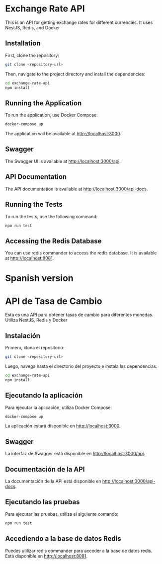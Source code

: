 # Exchange Rate API

This is an API for getting exchange rates for different currencies. It uses NestJS, Redis, and Docker

## Installation

First, clone the repository:

```sh
git clone <repository-url>
```

Then, navigate to the project directory and install the dependencies:

```sh
cd exchange-rate-api
npm install
```

## Running the Application

To run the application, use Docker Compose:

```sh
docker-compose up
```

The application will be available at [http://localhost:3000](http://localhost:3000).

## Swagger

The Swagger UI is available at [http://localhost:3000/api](http://localhost:3000/api).

## API Documentation

The API documentation is available at [http://localhost:3000/api-docs](http://localhost:3000/api-docs).

## Running the Tests

To run the tests, use the following command:

```sh
npm run test
```

## Accessing the Redis Database

You can use redis commander to access the redis database. It is available at [http://localhost:8081](http://localhost:8081).

# Spanish version

# API de Tasa de Cambio

Esta es una API para obtener tasas de cambio para diferentes monedas. Utiliza NestJS, Redis y Docker

## Instalación

Primero, clona el repositorio:

```sh
git clone <repository-url>
```

Luego, navega hasta el directorio del proyecto e instala las dependencias:

```sh
cd exchange-rate-api
npm install
```

## Ejecutando la aplicación

Para ejecutar la aplicación, utiliza Docker Compose:

```sh
docker-compose up
```

La aplicación estará disponible en [http://localhost:3000](http://localhost:3000).

## Swagger

La interfaz de Swagger está disponible en [http://localhost:3000/api](http://localhost:3000/api).

## Documentación de la API

La documentación de la API está disponible en [http://localhost:3000/api-docs](http://localhost:3000/api-docs).

## Ejecutando las pruebas

Para ejecutar las pruebas, utiliza el siguiente comando:

```sh
npm run test
```

## Accediendo a la base de datos Redis

Puedes utilizar redis commander para acceder a la base de datos redis. Está disponible en [http://localhost:8081](http://localhost:8081).
